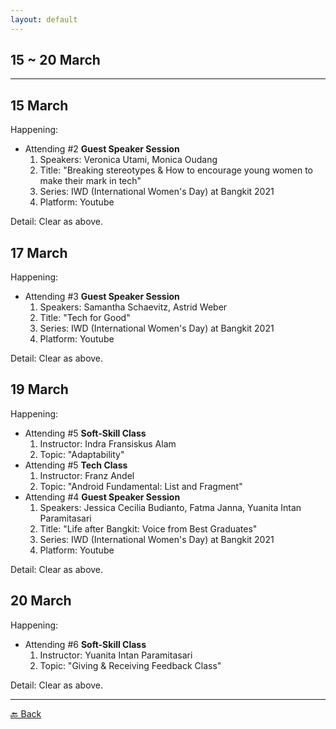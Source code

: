 ```yaml
---
layout: default
---
```


## 15 ~ 20 March
* * *

15 March
---
Happening:

- Attending #2 **Guest Speaker Session**
    1. Speakers: Veronica Utami, Monica Oudang
    1. Title: "Breaking stereotypes & How to encourage young women to make their mark in tech"
    1. Series: IWD (International Women's Day) at Bangkit 2021
    1. Platform: Youtube

Detail: Clear as above.

17 March
---
Happening:

- Attending #3 **Guest Speaker Session**
    1. Speakers: Samantha Schaevitz, Astrid Weber
    1. Title: "Tech for Good"
    1. Series: IWD (International Women's Day) at Bangkit 2021
    1. Platform: Youtube
  
Detail: Clear as above.

19 March
---
Happening:

- Attending #5 **Soft-Skill Class**
    1. Instructor: Indra Fransiskus Alam
    1. Topic: "Adaptability"
- Attending #5 **Tech Class**
    1. Instructor: Franz Andel
    1. Topic: "Android Fundamental: List and Fragment"
- Attending #4 **Guest Speaker Session**
    1. Speakers: Jessica Cecilia Budianto, Fatma Janna, Yuanita Intan Paramitasari
    1. Title: "Life after Bangkit: Voice from Best Graduates"
    1. Series: IWD (International Women's Day) at Bangkit 2021
    1. Platform: Youtube
  
Detail: Clear as above.

20 March
---
Happening:

- Attending #6 **Soft-Skill Class**
    1. Instructor: Yuanita Intan Paramitasari
    1. Topic: "Giving & Receiving Feedback Class"
  
Detail: Clear as above.

* * *
[🔙 Back](./../)